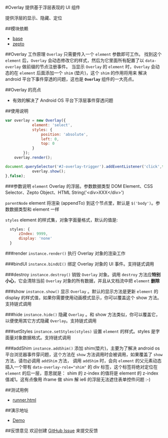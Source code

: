 #Overlay
提供基于浮层表现的 UI 组件

提供浮层的显示、隐藏、定位

##模块依赖
- [base](http://github.com/alipay/arale/tree/master/lib/base)
- [zepto](http://github.com/alipay/arale/tree/master/lib/zepto)

##Overlay 工作原理
`Overlay` 只需要传入一个 `element` 参数即可工作。
找到这个 `element` 后，`Overlay` 会动态修改它的样式，然后为它里面所有配置了以 `data-overlay` 做前缀的节点注册事件。
当显示 `Overlay` 的 `element` 时，`Overlay` 会动态的在 `element` 后面添加一个 `shim` (垫片)，这个 `shim` 的作用将用来
解决 android 平台下事件穿透的问题，这也是 **`Overlay`** 组件的一大亮点。

##Overlay 的亮点
- 有效的解决了 Android OS 平台下浮层事件穿透问题

##使用说明
```js
var overlay = new Overlay({
            element: 'select',
            styles: {
                position: 'absolute',
                left: 0,
                top: 0
            }
        });
    overlay.render();

document.querySelector('#J-overlay-trigger').addEventListener('click',function (){
            overlay.show();
},false);
```
###参数说明
`element` Overlay 的浮层。参数数据类型 DOM Element、CSS Selector、Zepto Object、HTML String('&lt;div&gt;XXX&lt;/div&gt;')

`parentNode` element 将渲染 (appendTo) 到这个节点里，默认是 `$('body')`。参数数据类型和 element 一样

`styles` element 的样式集，对象字面量格式，默认的值是:
```js
  styles: {
      zIndex: 9999,
      display: 'none'
  }
```

###render `instance.render()`
执行 Overlay 对象的渲染工作

###bindUI `instance.bindUI()`
绑定 Overlay 对象的 UI 事件。支持链式调用

###destroy `instance.destroy()`
销毁 `Overlay` 对象。调用 `destroy` 方法应**特别小心**，它会清除当前 `Overlay` 对象的所有数据，并且从文档流中把 `element` **删除**

###show `instance.show()`
显示 `Overlay` 。默认的显示方法是更新 `element` 的 display 的样式值，如果你需要使用动画模式显示，你可以覆盖这个 show 方法。支持链式调用

###hide `instance.hide()`
隐藏 `Overlay` 。和 show 方法类似，你可以覆盖它，以便使用其它方式隐藏 `Overlay`。支持链式调用

###setStyles `instance.setStyles(styles)`
设置 `element` 的样式。styles 是字面量对象数据格式。支持链式调用

###addShim `instance.addShim()`
添加 shim(垫片)，主要为了解决 android os 平台浏览器事件穿问题，这个方法在 `show` 方法调用时会被调用，如果覆盖了 `show` 方法，请勿必调用 `addShim` 方法，
调用 `addShim` 时，会向 `element` 的父元素动态插入一个带有 `data-overlay-role="shim"` 的 div 标签，这个标签将绝对定位在 `element` 的后一层，意思就是：
shim 的 z-index 的值将是 element 的 z-index 值减1。这有点像用 iframe 做 shim 解 ie6 的浮层无法遮住表单控件问题 :-)

##测试用例
- [runner.html](../lib/overlay/tests/runner.html)

##演示地址
- [Demo](../lib/overlay/examples/overlay.html)

##反馈意见
欢迎创建 [GitHub Issue](http://github.com/alipay/handy/issues/new) 来提交反馈